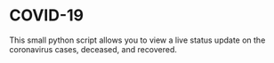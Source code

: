 # COVID-19

This small python script allows you to view a live status update on the coronavirus cases, deceased, and recovered.
